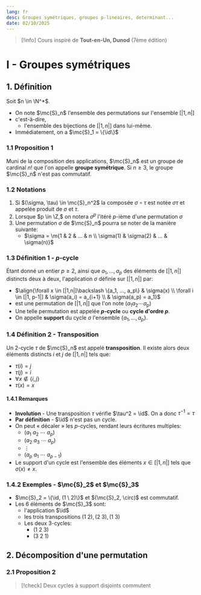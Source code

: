 ```yaml
---
lang: fr
desc: Groupes symétriques, groupes p-lineaires, determinant...
date: 02/10/2025
---
```

$\newcommand{\K}{\mathbb{K}}\newcommand{\m}[1]{\begin{pmatrix}#1\end{pmatrix}}\newcommand{\ub}[2]{\underset{#2}{\underbrace{#1}}}\newcommand{\R}{\mathbb{R}}\newcommand{\id}{\text{id}}\newcommand{\eps}{\varepsilon}\newcommand{\cases}[1]{\begin{cases}#1\end{cases}}\newcommand{\rcases}[1]{\begin{rcases}#1\end{rcases}}\newcommand{\N}{\mathbb{N}}\newcommand{\sun}[2]{\overset{#2}{\underset{\begin{matrix}#1\end{matrix}}{\sum}}}\newcommand{\mc}{\mathcal}\newcommand{\ms}{\mathscr}\newcommand{\Z}{\mathbb{Z}}\newcommand{\sub}{\subset}\newcommand{\pron}[2]{\overset{#2}{\underset{\begin{matrix}#1\end{matrix}}{\prod}}}\newcommand{\C}{\mathbb{C}}\newcommand{\align}[1]{\begin{array}{l}#1\end{array}}\newcommand{\tr}{\text{tr}}\newcommand{\dt}[1]{\left|\begin{array}{l}#1\end{array}\right|}\newcommand{\piv}[1]{\underset{\begin{array}{l}#1\end{array}}{=}}\newcommand{\ov}[2]{\overset{#2}{\overbrace{#1}}}\newcommand{\mb}[1]{\begin{matrix}#1\end{matrix}}\newcommand{\com}{\text{com}}\newcommand{\td}[1]{\underset{#1}{\longrightarrow}}\newcommand{\Q}{\mathbb{Q}}$
> [!info]
> Cours inspiré de **Tout-en-Un, Dunod** (7ème édition)

# I - Groupes symétriques

## 1. Définition

Soit $n \in \N^*$. 
- On note $\mc{S}_n$ l'ensemble des permutations sur l'ensemble $[|1,n|]$
- c'est-à-dire,
	- l'ensemble des bijections de $[|1,n|]$ dans lui-même.
- Immédiatement, on a $\mc{S}_1 = \{\id\}$

### 1.1 Proposition 1

Muni de la composition des applications, $\mc{S}_n$ est un groupe de cardinal $n!$ que l'on appelle **groupe symétrique**.
Si $n ≥ 3$, le groupe $\mc{S}_n$ n'est pas commutatif.

### 1.2 Notations

1. Si $(\sigma, \tau) \in \mc{S}_n^2$ la composée $\sigma \circ \tau$ est notée $\sigma \tau$ et appelée produit de $\sigma$ et $\tau$.
2. Lorsque $p \in \Z,$ on notera $\sigma^p$ l'itéré $p$-ième d'une permutation $\sigma$
3. Une permutation $\sigma$ de $\mc{S}_n$ pourra se noter de la manière suivante:
	- $\sigma = \m{1 & 2 & ... & n \\ \sigma(1) & \sigma(2) & ... & \sigma(n)}$

### 1.3 Définition 1 - $p$-cycle

Étant donné un entier $p ≥ 2,$ ainsi que $a_1, ..., a_p$ des éléments de $[|1,n|]$ distincts deux à deux, l'application $\sigma$ définie sur $[|1,n|]$ par:
- $\align{\forall x \in [|1,n|]\backslash \{a_1, ..., a_p\} & \sigma(x) \\ \forall i \in [|1, p-1|] & \sigma(a_i) = a_{i+1} \\ & \sigma(a_p) = a_1}$ 
- est une permutation de $[|1, n|]$ que l'on note $(a_1 a_2 \cdots a_p)$
- Une telle permutation est appelée **$p$-cycle** ou **cycle d'ordre $p$**.
- On appelle **support** du cycle $\sigma$ l'ensemble $\{a_1, ..., a_p\}$.

### 1.4 Définition 2 - Transposition

Un $2$-cycle $\tau$ de $\mc{S}_n$ est appelé **transposition**. Il existe alors deux éléments distincts $i$ et $j$ de $[|1, n|]$ tels que:
- $\tau(i) = j$
- $\tau(j) = i$
- $\forall x \notin \{i, j\}$
- $\tau(x) = x$


#### 1.4.1 Remarques

- **Involution** - Une transposition $\tau$ vérifie $\tau^2 = \id$. On a donc $\tau^{-1} = \tau$  
- **Par définition** - $\id$ n'est pas un cycle.
- On peut « décaler » les $p$-cycles, rendant leurs écritures multiples:
	- $(a_1 \ a_2 \ \cdots \ a_p)$
	- $(a_2 \ a_3 \ \cdots \ a_p)$
	- $\vdots$
	- $(a_p \ a_1 \ \cdots \ a_{p-1})$
- Le support d'un cycle est l'ensemble des éléments $x \in [|1,n|]$ tels que $\sigma(x)≠x$.

### 1.4.2 Exemples - $\mc{S}_2$ et $\mc{S}_3$

- $\mc{S}_2 = \{\id, (1 \ 2)\}$ et $(\mc{S}_2, \circ)$ est commutatif.
- Les 6 éléments de $\mc{S}_3$ sont:
	- l'application $\id$
	- les trois transpositions $(1 \ 2), (2 \ 3), (1 \ 3)$ 
	- Les deux 3-cycles:
		- $(1 \ 2 \ 3)$
		- $(3 \ 2 \ 1)$

## 2. Décomposition d'une permutation

### 2.1 Proposition 2

> [!check]
> Deux cycles à support disjoints commutent

